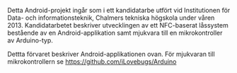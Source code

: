Detta Android-projekt ingår som i ett kandidatarbe utfört vid Institutionen för Data- och informationsteknik, Chalmers tekniska högskola under våren 2013. Kandidatarbetet beskriver utvecklingen av ett NFC-baserat låssystem bestående av en Android-applikation samt mjukvara till en mikrokontroller av Arduino-typ.

Dettta förvaret beskriver Android-applikationen ovan. För mjukvaran till mikrokontrollern se https://github.com/iLovebugs/Arduino
